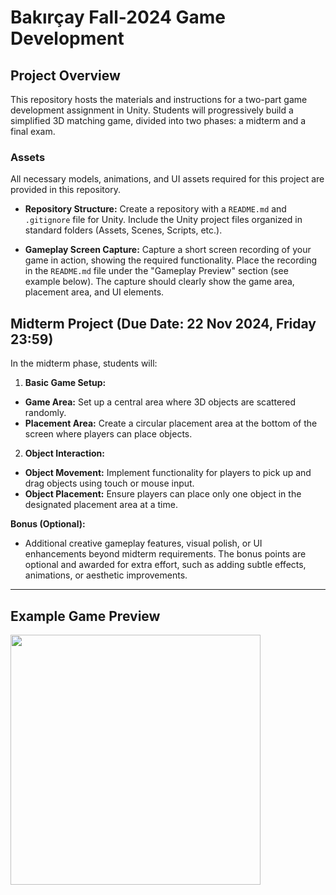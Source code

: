 # Bakırçay Fall-2024 Game Development

## Project Overview
This repository hosts the materials and instructions for a two-part game development assignment in Unity. Students will progressively build a simplified 3D matching game, divided into two phases: a midterm and a final exam.

### Assets
All necessary models, animations, and UI assets required for this project are provided in this repository.






- **Repository Structure:** Create a repository with a `README.md` and `.gitignore` file for Unity. Include the Unity project files organized in standard folders (Assets, Scenes, Scripts, etc.).

- **Gameplay Screen Capture:** Capture a short screen recording of your game in action, showing the required functionality. Place the recording in the `README.md` file under the "Gameplay Preview" section (see example below). The capture should clearly show the game area, placement area, and UI elements.



## Midterm Project (Due Date: 22 Nov 2024, Friday 23:59)
In the midterm phase, students will:

1. **Basic Game Setup:**
 - **Game Area:** Set up a central area where 3D objects are scattered randomly.
 - **Placement Area:** Create a circular placement area at the bottom of the screen where players can place objects.

2. **Object Interaction:**
 - **Object Movement:** Implement functionality for players to pick up and drag objects using touch or mouse input.
 - **Object Placement:** Ensure players can place only one object in the designated placement area at a time.

  **Bonus (Optional):**	
  - Additional creative gameplay features, visual polish, or UI enhancements beyond midterm requirements. The bonus points are optional and awarded for extra effort, such as adding subtle effects, animations, or aesthetic improvements.




---

## Example Game Preview

 <img src="https://github.com/user-attachments/assets/2ecd843d-acbf-4518-ab2a-397911527278" width="400"> 

